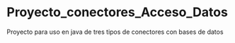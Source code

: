 # Proyecto_conectores_Acceso_Datos
Proyecto para uso en java de tres tipos de conectores con bases de datos
